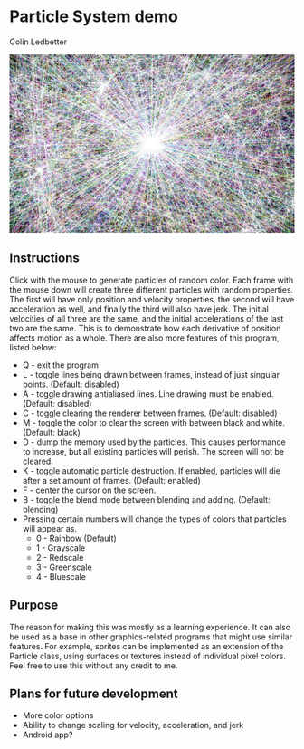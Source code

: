 <h1>Particle System demo</h1>
<p>Colin Ledbetter</p>
<p><img src="Screenshot.png"/></p>
<h2>Instructions</h2>
<p>Click with the mouse to generate particles of random color.  Each frame with 
the mouse down will create three different particles with random properties.  
The first will have only position and velocity properties, the second will have 
acceleration as well, and finally the third will also have jerk.  The initial 
velocities of all three are the same, and the initial accelerations of the last 
two are the same.  This is to demonstrate how each derivative of position 
affects motion as a whole.  There are also more features of this program, listed 
below:</p>
<ul>
<li>Q - exit the program</li>
<li>L - toggle lines being drawn between frames, instead of just 
singular points. (Default: disabled)</li>
<li>A - toggle drawing antialiased lines. Line drawing must be enabled. (Default: disabled)</li>
<li>C - toggle clearing the renderer between frames. (Default: disabled)</li>
<li>M - toggle the color to clear the screen with between black and white. (Default: black)</li>
<li>D - dump the memory used by the particles.  This causes performance
to increase, but all existing particles will perish.  The screen will not be cleared.</li>
<li>K - toggle automatic particle destruction.  If enabled, particles
will die after a set amount of frames. (Default: enabled)</li>
<li>F - center the cursor on the screen.</li>
<li>B - toggle the blend mode between blending and adding. (Default: blending)</li>
<li>Pressing certain numbers will change the types of colors that particles will appear as.
<ul>
<li>0 - Rainbow (Default)</li>
<li>1 - Grayscale</li>
<li>2 - Redscale</li>
<li>3 - Greenscale</li>
<li>4 - Bluescale</li>
</ul></li>
</ul>

<h2>Purpose</h2>
<p>The reason for making this was mostly as a learning experience.  It can also 
be used as a base in other graphics-related programs that might use similar 
features.  For example, sprites can be implemented as an extension of the 
Particle class, using surfaces or textures instead of individual pixel colors.  
Feel free to use this without any credit to me.</p>

<h2>Plans for future development</h2>
<ul>
<li>More color options</li>
<li>Ability to change scaling for velocity, acceleration, and jerk</li>
<li>Android app?</li>
</ul>